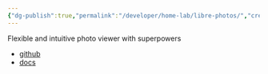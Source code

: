 ```yaml
---
{"dg-publish":true,"permalink":"/developer/home-lab/libre-photos/","created":"2025-08-07T09:43:48.882-05:00","updated":"2025-08-07T09:44:34.762-05:00"}
---
```


Flexible and intuitive photo viewer with superpowers
- [github](https://github.com/LibrePhotos/librephotos)
- [docs](https://docs.librephotos.com/docs/intro)